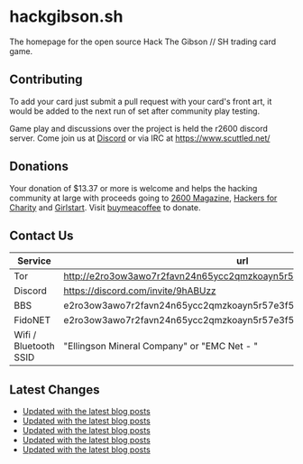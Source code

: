 # hackgibson.sh
The homepage for the open source Hack The Gibson // SH trading card game.


## Contributing

To add your card just submit a pull request with your card's front art, it would be added to the next run of set after community play testing.

Game play and discussions over the project is held the r2600 discord server. Come join us at [Discord](https://discord.com/invite/9hABUzz) or via IRC at https://www.scuttled.net/


## Donations

Your donation of $13.37 or more is welcome and helps the hacking community at large with proceeds going to [2600 Magazine](https://2600.com/), [Hackers for Charity](https://hackersforcharity.org) and [Girlstart](https://girlstart.org).  Visit [buymeacoffee](https://www.buymeacoffee.com/hackgibson.sh) to donate.


## Contact Us

Service | url
-|-
Tor | http://e2ro3ow3awo7r2favn24n65ycc2qmzkoayn5r57e3f56nvjwdcgg32ad.onion
Discord | https://discord.com/invite/9hABUzz
BBS | e2ro3ow3awo7r2favn24n65ycc2qmzkoayn5r57e3f56nvjwdcgg32ad.onion:23
FidoNET | e2ro3ow3awo7r2favn24n65ycc2qmzkoayn5r57e3f56nvjwdcgg32ad.onion:24554
Wifi / Bluetooth SSID | "Ellingson Mineral Company" or "EMC Net - <fidonet address>"

## Latest Changes
<!-- BLOG-POST-LIST:START -->
- [Updated with the latest blog posts](https://github.com/DFW2600/hackgibson.sh/commit/0923a10378607d918f562296ee4b7e8ac5fba134)
- [Updated with the latest blog posts](https://github.com/DFW2600/hackgibson.sh/commit/4b336d7b0d2ca385cfb222294a3581ee4d9fcc81)
- [Updated with the latest blog posts](https://github.com/DFW2600/hackgibson.sh/commit/1b086d35966a6a4efbb8115fd5068039cf1b7e79)
- [Updated with the latest blog posts](https://github.com/DFW2600/hackgibson.sh/commit/445fba702e9d4a534bef587725e741bff3b1a18d)
- [Updated with the latest blog posts](https://github.com/DFW2600/hackgibson.sh/commit/e081590bdab51e371f9990be12e73d00920e2136)
<!-- BLOG-POST-LIST:END -->
